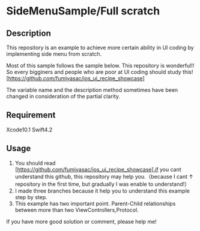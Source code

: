 SideMenuSample/Full scratch
====

## Description
This repository is an example to achieve more certain ability in UI coding by implementing side menu from scratch.

Most of this sample follows the sample below. 
This repository is wonderful!!
So every bigginers and people who are poor at UI coding should study this!
[https://github.com/fumiyasac/ios_ui_recipe_showcase]

The variable name and the description method sometimes have been changed in consideration of the partial clarity.

## Requirement
Xcode10.1
Swift4.2

## Usage
1. You should read [https://github.com/fumiyasac/ios_ui_recipe_showcase].if you cant understand this github, this repository may help you.（because I cant ↑ repository in the first time, but gradually I was enable to understand!）
2. I made three branches because it help you to understand this example step by step.
3. This example has two important point. Parent-Child relationships between more than two ViewControllers,Protocol.

If you have more good solution or comment, please help me! 
